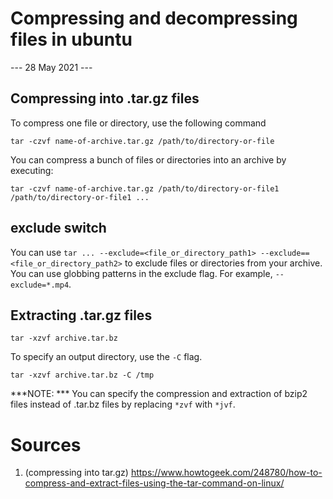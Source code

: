 # Compressing and decompressing files in ubuntu
--- 28 May 2021 ---
## Compressing into .tar.gz files

To compress one file or directory, use the following command

`tar -czvf name-of-archive.tar.gz /path/to/directory-or-file`

You can compress a bunch of files or directories into an archive by executing:

`tar -czvf name-of-archive.tar.gz /path/to/directory-or-file1 /path/to/directory-or-file1 ...`

## exclude switch

You can use `tar ... --exclude=<file_or_directory_path1> --exclude==<file_or_directory_path2>` 
to exclude files or directories from your archive. You can use globbing patterns 
in the exclude flag. For example, `--exclude=*.mp4`.

## Extracting .tar.gz files

`tar -xzvf archive.tar.bz`

To specify an output directory, use the `-C` flag.

`tar -xzvf archive.tar.bz -C /tmp`

***NOTE: *** You can specify the compression and extraction of bzip2 files 
instead of .tar.bz files by replacing `*zvf` with `*jvf`.


# Sources
1. (compressing into tar.gz) https://www.howtogeek.com/248780/how-to-compress-and-extract-files-using-the-tar-command-on-linux/
